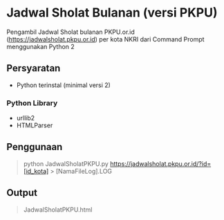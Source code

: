 # Jadwal Sholat Bulanan (versi PKPU)
Pengambil Jadwal Sholat bulanan PKPU.or.id (https://jadwalsholat.pkpu.or.id) per kota NKRI dari Command Prompt menggunakan Python 2

## Persyaratan
* Python terinstal (minimal versi 2)
 
### Python Library
- urllib2
- HTMLParser

## Penggunaan
> python JadwalSholatPKPU.py https://jadwalsholat.pkpu.or.id/?id=[id_kota] > [NamaFileLog].LOG

## Output
> JadwalSholatPKPU.html
